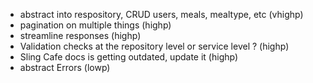 * abstract into respository, CRUD users, meals, mealtype, etc (vhighp)
* pagination on multiple things (highp)
* streamline responses (highp)
* Validation checks at the repository level or service level ? (highp)
* Sling Cafe docs is getting outdated, update it (highp)
* abstract Errors (lowp)
